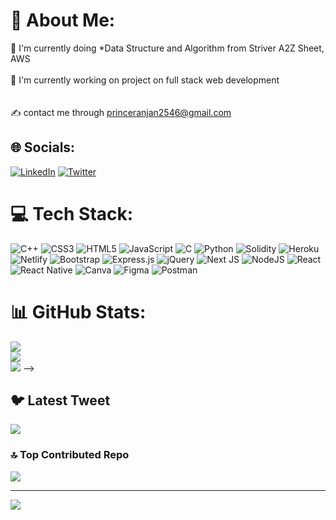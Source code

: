 # 💫 About Me:
🔭 I'm currently doing *Data Structure and Algorithm from Striver A2Z Sheet, AWS<br><br>👷 I'm currently working on project on full stack web development<br><br><br>✍️ contact me through princeranjan2546@gmail.com


## 🌐 Socials:
[![LinkedIn](https://img.shields.io/badge/LinkedIn-%230077B5.svg?logo=linkedin&logoColor=white)](https://linkedin.com/in/https://www.linkedin.com/in/prince-ranjan-886321205/) [![Twitter](https://img.shields.io/badge/Twitter-%231DA1F2.svg?logo=Twitter&logoColor=white)](https://twitter.com/https://twitter.com/home) 

# 💻 Tech Stack:
![C++](https://img.shields.io/badge/c++-%2300599C.svg?style=for-the-badge&logo=c%2B%2B&logoColor=white) ![CSS3](https://img.shields.io/badge/css3-%231572B6.svg?style=for-the-badge&logo=css3&logoColor=white) ![HTML5](https://img.shields.io/badge/html5-%23E34F26.svg?style=for-the-badge&logo=html5&logoColor=white) ![JavaScript](https://img.shields.io/badge/javascript-%23323330.svg?style=for-the-badge&logo=javascript&logoColor=%23F7DF1E) ![C](https://img.shields.io/badge/c-%2300599C.svg?style=for-the-badge&logo=c&logoColor=white) ![Python](https://img.shields.io/badge/python-3670A0?style=for-the-badge&logo=python&logoColor=ffdd54) ![Solidity](https://img.shields.io/badge/Solidity-%23363636.svg?style=for-the-badge&logo=solidity&logoColor=white) ![Heroku](https://img.shields.io/badge/heroku-%23430098.svg?style=for-the-badge&logo=heroku&logoColor=white) ![Netlify](https://img.shields.io/badge/netlify-%23000000.svg?style=for-the-badge&logo=netlify&logoColor=#00C7B7) ![Bootstrap](https://img.shields.io/badge/bootstrap-%23563D7C.svg?style=for-the-badge&logo=bootstrap&logoColor=white) ![Express.js](https://img.shields.io/badge/express.js-%23404d59.svg?style=for-the-badge&logo=express&logoColor=%2361DAFB) ![jQuery](https://img.shields.io/badge/jquery-%230769AD.svg?style=for-the-badge&logo=jquery&logoColor=white) ![Next JS](https://img.shields.io/badge/Next-black?style=for-the-badge&logo=next.js&logoColor=white) ![NodeJS](https://img.shields.io/badge/node.js-6DA55F?style=for-the-badge&logo=node.js&logoColor=white) ![React](https://img.shields.io/badge/react-%2320232a.svg?style=for-the-badge&logo=react&logoColor=%2361DAFB) ![React Native](https://img.shields.io/badge/react_native-%2320232a.svg?style=for-the-badge&logo=react&logoColor=%2361DAFB) ![Canva](https://img.shields.io/badge/Canva-%2300C4CC.svg?style=for-the-badge&logo=Canva&logoColor=white) 	![Figma](https://img.shields.io/badge/figma-%23F24E1E.svg?style=for-the-badge&logo=figma&logoColor=white) ![Postman](https://img.shields.io/badge/Postman-FF6C37?style=for-the-badge&logo=postman&logoColor=white)
# 📊 GitHub Stats:
<!-- ![](https://github-readme-stats.vercel.app/api?username=prince2696&theme=dark&hide_border=false&include_all_commits=false&count_private=false)<br/> -->
<!-- ![](https://github-readme-stats.vercel.app/api?username=prince2696&theme=dark&hide_border=false&include_all_commits=false&count_private=false)<br/> -->
<!-- ![](https://github-readme-streak-stats.herokuapp.com/?user=prince2696&theme=dark&hide_border=false)<br/>
![](https://github-readme-stats.vercel.app/api/top-langs/?username=prince2696&theme=dark&hide_border=false&include_all_commits=false&count_private=false&layout=compact) -->

![](https://github-readme-stats.vercel.app/api?username=prince2696&theme=dark&hide_border=false&include_all_commits=false&count_private=false)<br/>
![](https://github-readme-streak-stats.herokuapp.com/?user=Dipendra6377&theme=tokyonight&hide_border=false)<br/>
![](https://github-readme-stats.vercel.app/api/top-langs/?username=prince2696&theme=dark&hide_border=false&include_all_commits=false&count_private=false&layout=compact) -->

## 🐦 Latest Tweet
[![](https://gtce.itsvg.in/api?username=https://twitter.com/home)](https://github.com/VishwaGauravIn/github-twitter-card-embed)

### 🔝 Top Contributed Repo
![](https://github-contributor-stats.vercel.app/api?username=prince2696&limit=5&theme=dark&combine_all_yearly_contributions=true)

<!-- ### 😂 Random Dev Meme
<img src="https://rm.up.railway.app/" width="512px"/> -->

---
[![](https://visitcount.itsvg.in/api?id=prince2696&icon=0&color=0)](https://visitcount.itsvg.in)

<!-- Proudly created with GPRM ( https://gprm.itsvg.in ) -->
